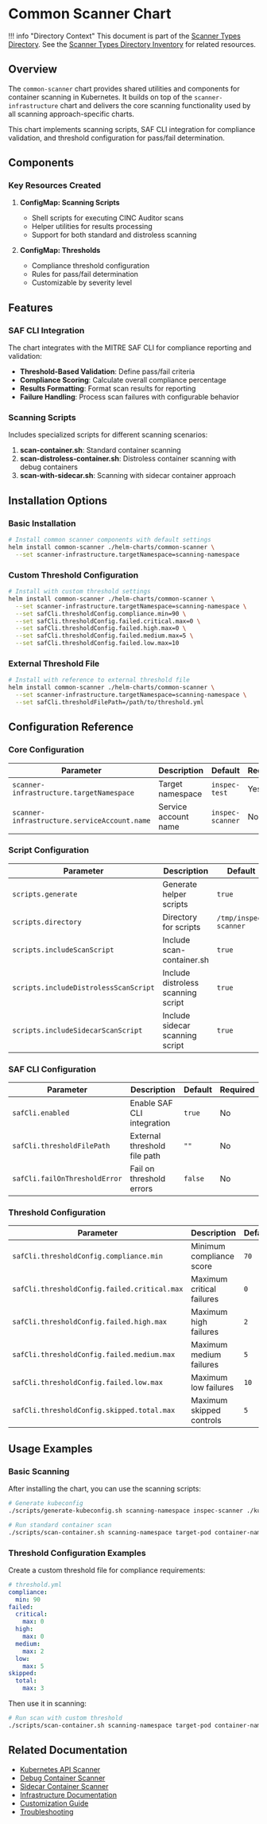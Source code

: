 # Common Scanner Chart

!!! info "Directory Context"
    This document is part of the [Scanner Types Directory](index.md). See the [Scanner Types Directory Inventory](inventory.md) for related resources.

## Overview

The `common-scanner` chart provides shared utilities and components for container scanning in Kubernetes. It builds on top of the `scanner-infrastructure` chart and delivers the core scanning functionality used by all scanning approach-specific charts.

This chart implements scanning scripts, SAF CLI integration for compliance validation, and threshold configuration for pass/fail determination.

## Components

### Key Resources Created

1. **ConfigMap: Scanning Scripts**
   - Shell scripts for executing CINC Auditor scans
   - Helper utilities for results processing
   - Support for both standard and distroless scanning

2. **ConfigMap: Thresholds**
   - Compliance threshold configuration
   - Rules for pass/fail determination
   - Customizable by severity level

## Features

### SAF CLI Integration

The chart integrates with the MITRE SAF CLI for compliance reporting and validation:

- **Threshold-Based Validation**: Define pass/fail criteria
- **Compliance Scoring**: Calculate overall compliance percentage
- **Results Formatting**: Format scan results for reporting
- **Failure Handling**: Process scan failures with configurable behavior

### Scanning Scripts

Includes specialized scripts for different scanning scenarios:

1. **scan-container.sh**: Standard container scanning
2. **scan-distroless-container.sh**: Distroless container scanning with debug containers
3. **scan-with-sidecar.sh**: Scanning with sidecar container approach

## Installation Options

### Basic Installation

```bash
# Install common scanner components with default settings
helm install common-scanner ./helm-charts/common-scanner \
  --set scanner-infrastructure.targetNamespace=scanning-namespace
```

### Custom Threshold Configuration

```bash
# Install with custom threshold settings
helm install common-scanner ./helm-charts/common-scanner \
  --set scanner-infrastructure.targetNamespace=scanning-namespace \
  --set safCli.thresholdConfig.compliance.min=90 \
  --set safCli.thresholdConfig.failed.critical.max=0 \
  --set safCli.thresholdConfig.failed.high.max=0 \
  --set safCli.thresholdConfig.failed.medium.max=5 \
  --set safCli.thresholdConfig.failed.low.max=10
```

### External Threshold File

```bash
# Install with reference to external threshold file
helm install common-scanner ./helm-charts/common-scanner \
  --set scanner-infrastructure.targetNamespace=scanning-namespace \
  --set safCli.thresholdFilePath=/path/to/threshold.yml
```

## Configuration Reference

### Core Configuration

| Parameter | Description | Default | Required |
|-----------|-------------|---------|----------|
| `scanner-infrastructure.targetNamespace` | Target namespace | `inspec-test` | Yes |
| `scanner-infrastructure.serviceAccount.name` | Service account name | `inspec-scanner` | No |

### Script Configuration

| Parameter | Description | Default | Required |
|-----------|-------------|---------|----------|
| `scripts.generate` | Generate helper scripts | `true` | No |
| `scripts.directory` | Directory for scripts | `/tmp/inspec-scanner` | No |
| `scripts.includeScanScript` | Include scan-container.sh | `true` | No |
| `scripts.includeDistrolessScanScript` | Include distroless scanning script | `true` | No |
| `scripts.includeSidecarScanScript` | Include sidecar scanning script | `true` | No |

### SAF CLI Configuration

| Parameter | Description | Default | Required |
|-----------|-------------|---------|----------|
| `safCli.enabled` | Enable SAF CLI integration | `true` | No |
| `safCli.thresholdFilePath` | External threshold file path | `""` | No |
| `safCli.failOnThresholdError` | Fail on threshold errors | `false` | No |

### Threshold Configuration

| Parameter | Description | Default | Required |
|-----------|-------------|---------|----------|
| `safCli.thresholdConfig.compliance.min` | Minimum compliance score | `70` | No |
| `safCli.thresholdConfig.failed.critical.max` | Maximum critical failures | `0` | No |
| `safCli.thresholdConfig.failed.high.max` | Maximum high failures | `2` | No |
| `safCli.thresholdConfig.failed.medium.max` | Maximum medium failures | `5` | No |
| `safCli.thresholdConfig.failed.low.max` | Maximum low failures | `10` | No |
| `safCli.thresholdConfig.skipped.total.max` | Maximum skipped controls | `5` | No |

## Usage Examples

### Basic Scanning

After installing the chart, you can use the scanning scripts:

```bash
# Generate kubeconfig
./scripts/generate-kubeconfig.sh scanning-namespace inspec-scanner ./kubeconfig.yaml

# Run standard container scan
./scripts/scan-container.sh scanning-namespace target-pod container-name ./profiles/container-baseline
```

### Threshold Configuration Examples

Create a custom threshold file for compliance requirements:

```yaml
# threshold.yml
compliance:
  min: 90
failed:
  critical:
    max: 0
  high:
    max: 0
  medium:
    max: 2
  low:
    max: 5
skipped:
  total:
    max: 3
```

Then use it in scanning:

```bash
# Run scan with custom threshold
./scripts/scan-container.sh scanning-namespace target-pod container-name ./profiles/container-baseline --threshold-file=./threshold.yml
```

## Related Documentation

- [Kubernetes API Scanner](standard-scanner.md)
- [Debug Container Scanner](distroless-scanner.md)
- [Sidecar Container Scanner](sidecar-scanner.md)
- [Infrastructure Documentation](../infrastructure/index.md)
- [Customization Guide](../usage/customization.md)
- [Troubleshooting](../operations/troubleshooting.md)